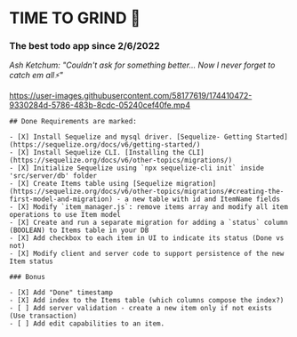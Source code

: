 # TIME TO GRIND 💪
### The best todo app since 2/6/2022
*Ash Ketchum: "Couldn't ask for something better... Now I never forget to catch em all⚡"*


https://user-images.githubusercontent.com/58177619/174410472-9330284d-5786-483b-8cdc-05240cef40fe.mp4


```
## Done Requirements are marked:

- [X] Install Sequelize and mysql driver. [Sequelize- Getting Started](https://sequelize.org/docs/v6/getting-started/)
- [X] Install Sequelize CLI. [Installing the CLI](https://sequelize.org/docs/v6/other-topics/migrations/)
- [X] Initialize Sequelize using `npx sequelize-cli init` inside 'src/server/db' folder 
- [X] Create Items table using [Sequelize migration](https://sequelize.org/docs/v6/other-topics/migrations/#creating-the-first-model-and-migration) - a new table with id and ItemName fields
- [X] Modify `item_manager.js`: remove items array and modify all item operations to use Item model
- [X] Create and run a separate migration for adding a `status` column (BOOLEAN) to Items table in your DB
- [X] Add checkbox to each item in UI to indicate its status (Done vs not)
- [X] Modify client and server code to support persistence of the new Item status 

### Bonus

- [X] Add "Done" timestamp
- [X] Add index to the Items table (which columns compose the index?) 
- [ ] Add server validation - create a new item only if not exists (Use transaction)
- [ ] Add edit capabilities to an item. 
```

